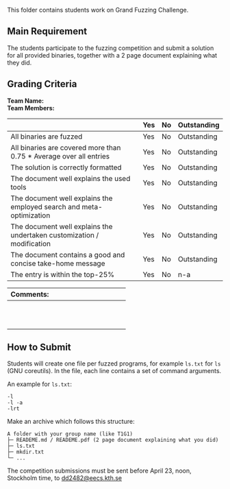 This folder contains students work on Grand Fuzzing Challenge.

## Main Requirement

The students participate to the fuzzing competition and submit a solution for all provided binaries, together with a 2 page document explaining what they did.

## Grading Criteria

**Team Name:**  
**Team Members:**

|                                             | Yes | No | Outstanding |
|-------------------------------------------- | ----|----|-------------|
|All binaries are fuzzed  | Yes | No | Outstanding |
|All binaries are covered more than 0.75 * Average over all entries | Yes | No | Outstanding |
|The solution is correctly formatted | Yes | No | Outstanding |
|The document well explains the used tools  | Yes | No | Outstanding |
|The document well explains the employed search and meta-optimization  | Yes | No | Outstanding |
|The document well explains the undertaken customization / modification | Yes | No | Outstanding |
|The document contains a good and concise take-home message | Yes | No | Outstanding |
|The entry is within the top-25%  | Yes | No | n-a |

| Comments: &nbsp;&nbsp;&nbsp;&nbsp;&nbsp;&nbsp;&nbsp;&nbsp;&nbsp;&nbsp;&nbsp;&nbsp;&nbsp;&nbsp;&nbsp;&nbsp;&nbsp;&nbsp;&nbsp;&nbsp;&nbsp;&nbsp;&nbsp;&nbsp;&nbsp;&nbsp;&nbsp;&nbsp;&nbsp;&nbsp;&nbsp;&nbsp;&nbsp;&nbsp;&nbsp;&nbsp;&nbsp;&nbsp;&nbsp;|
|----------------|
| <br/><br/><br/>|

## How to Submit

Students will create one file per fuzzed programs, for example `ls.txt` for `ls` (GNU coreutils). In the file, each line contains a set of command arguments.

An example for `ls.txt`:

```
-l
-l -a
-lrt
```

Make an archive which follows this structure:

```
A folder with your group name (like T1G1)
├─ READEME.md / READEME.pdf (2 page document explaining what you did)
├─ ls.txt
├─ mkdir.txt
└─ ...
```

The competition submissions must be sent before April 23, noon, Stockholm time, to dd2482@eecs.kth.se